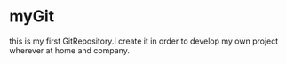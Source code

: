 myGit
=====

this is my first GitRepository.I create it in order to develop my own project wherever at home and company.